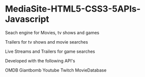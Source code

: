 MediaSite-HTML5-CSS3-5APIs-Javascript
========================================

Seach engine for Movies, tv shows and games

Trailers for tv shows and movie searches 

Live Streams and Trailers for game searches 

Developed with the following API's

OMDB
Giantbomb
Youtube 
Twitch 
MovieDatabase
